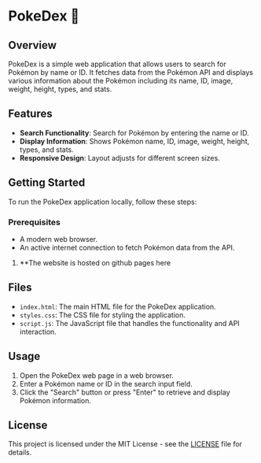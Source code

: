 <!--
 Copyright (c) 2024 ashta
 
 This software is released under the MIT License.
 https://opensource.org/licenses/MIT
-->

# PokeDex 🎱

## Overview

PokeDex is a simple web application that allows users to search for Pokémon by name or ID. It fetches data from the Pokémon API and displays various information about the Pokémon including its name, ID, image, weight, height, types, and stats.

## Features

- **Search Functionality**: Search for Pokémon by entering the name or ID.
- **Display Information**: Shows Pokémon name, ID, image, weight, height, types, and stats.
- **Responsive Design**: Layout adjusts for different screen sizes.

## Getting Started

To run the PokeDex application locally, follow these steps:

### Prerequisites

- A modern web browser.
- An active internet connection to fetch Pokémon data from the API.

1. **The website is hosted on github pages here []()

## Files

- `index.html`: The main HTML file for the PokeDex application.
- `styles.css`: The CSS file for styling the application.
- `script.js`: The JavaScript file that handles the functionality and API interaction.

## Usage

1. Open the PokeDex web page in a web browser.
2. Enter a Pokémon name or ID in the search input field.
3. Click the "Search" button or press "Enter" to retrieve and display Pokémon information.

## License

This project is licensed under the MIT License - see the [LICENSE](LICENSE) file for details.
